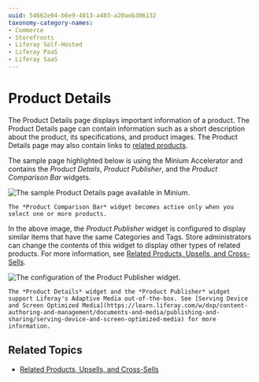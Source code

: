 ```yaml
---
uuid: 54662e04-b6e9-4013-a403-a20aeb306132
taxonomy-category-names:
- Commerce
- Storefronts
- Liferay Self-Hosted
- Liferay PaaS
- Liferay SaaS
---
```

# Product Details

The Product Details page displays important information of a product. The Product Details page can contain information such as a short description about the product, its specifications, and product images. The Product Details page may also contain links to [related products](../../product-management/creating-and-managing-products/products/related-products-up-sells-and-cross-sells.md).

The sample page highlighted below is using the Minium Accelerator and contains the _Product Details_, _Product Publisher_, and the _Product Comparison Bar_ widgets.

![The sample Product Details page available in Minium.](./product-details/images/01.png)

```{note}
The *Product Comparison Bar* widget becomes active only when you select one or more products.
```

In the above image, the _Product Publisher_ widget is configured to display similar items that have the same Categories and Tags. Store administrators can change the contents of this widget to display other types of related products. For more information, see [Related Products, Upsells, and Cross-Sells](../../product-management/creating-and-managing-products/products/related-products-up-sells-and-cross-sells.md).

![The configuration of the Product Publisher widget.](./product-details/images/02.png)

```{note}
The *Product Details* widget and the *Product Publisher* widget support Liferay's Adaptive Media out-of-the-box. See [Serving Device and Screen Optimized Media](https://learn.liferay.com/w/dxp/content-authoring-and-management/documents-and-media/publishing-and-sharing/serving-device-and-screen-optimized-media) for more information.
```

## Related Topics

* [Related Products, Upsells, and Cross-Sells](../../product-management/creating-and-managing-products/products/related-products-up-sells-and-cross-sells.md)
